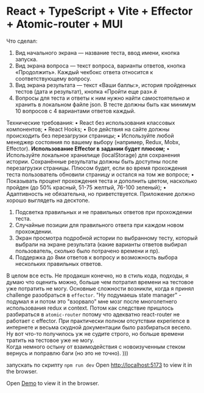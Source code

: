 # React + TypeScript + Vite + Effector + Atomic-router + MUI

Что сделал:
1) Вид начального экрана — название теста, ввод имени, кнопка запуска.
2) Вид экрана вопроса — текст вопроса, варианты ответов, кнопка «Продолжить». Каждый чекбокс ответа относится к соответствующему вопросу.
3) Вид экрана результата — текст «Ваши баллы:», история пройденных тестов (дата и результат), кнопка «Пройти еще раз».ё
4) Вопросы для теста и ответы к ним нужно найти самостоятельно и хранить в локальном файле json. В тесте должны быть как минимум 10 вопросов с 4 вариантами ответов каждый.

Технические требования:
•	React без использования классовых компонентов;
•	React Hooks;
•	Все действия на сайте должны происходить без перезагрузки страницы;
•	Используйте любой менеджер состояния по вашему выбору (например, Redux, Mobx, Effector). **Использование Effector в задании будет плюсом;**
•	Используйте локальное хранилище (localStorage) для сохранения истории. Сохранённые результаты должны быть доступны после перезагрузки страницы. Плюсом будет, если во время прохождения теста пользователь обновили страницу и остался на том же вопросе;
•	Показывать процент прохождения теста и дополнить цветом, насколько пройден (до 50% красный, 51-75 желтый, 76-100 зеленый);
•	Адаптивность не обязательна, но приветствуется. Приложение должно хорошо выглядеть на десктопе.

1)	Подсветка правильных и не правильных ответов при прохождении теста.
2)	Случайные позиции для правильного ответа при каждом новом прохождении.
3)	Экран просмотра подробной истории по выбранному тесту, который выбрали на экране результата (какие варианты ответов выбирал пользователь, сколько было потрачено времени и пр).
4)	Поддержка до 8ми ответов к вопросу и возможность выбора нескольких правильных ответов.

В целом все есть. Не продакшн конечно, но в стиль кода, подходы, я думаю что оценить можно, больше чем потратил времени на тестовое уже потратить не могу.
Основные сложности возникли, когда я принял challenge разобраться в `effector`. "Ну подумаешь state manager" - подумал я и потом это "взорвало" мне мозг после многолетнего использования redux и context.
Потом как следствие пришлось разбираться в `atomic-router` потому что адекватно react-router не работает с effector. При практически полном отсутствии experience в интернете и весьма скудной документации было разбираться весело. Ну вот что-то получилось уж не судите строго, но больше времени тратить на тестовое уже не могу.  
Когда немного остыну от взаимодействия с новоизученным стеком вернусь и поправлю баги (но это не точно). )))

запускать по скрипту ```npm run dev```
Open [http://localhost:5173](http://localhost:5173/) to view it in the browser.

Open [Demo](https://quiz-app-six-eta.vercel.app/) to view it in the browser.
